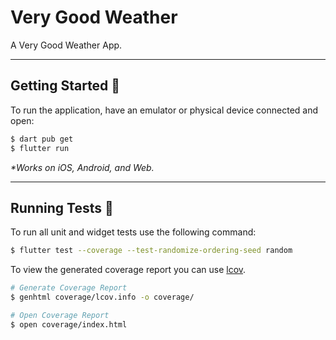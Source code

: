 # Very Good Weather

A Very Good Weather App.

---

## Getting Started 🚀

To run the application, have an emulator or physical device connected and open:

```sh
$ dart pub get
$ flutter run
```

_\*Works on iOS, Android, and Web._

---

## Running Tests 🧪

To run all unit and widget tests use the following command:

```sh
$ flutter test --coverage --test-randomize-ordering-seed random
```

To view the generated coverage report you can use [lcov](https://github.com/linux-test-project/lcov).

```sh
# Generate Coverage Report
$ genhtml coverage/lcov.info -o coverage/

# Open Coverage Report
$ open coverage/index.html
```